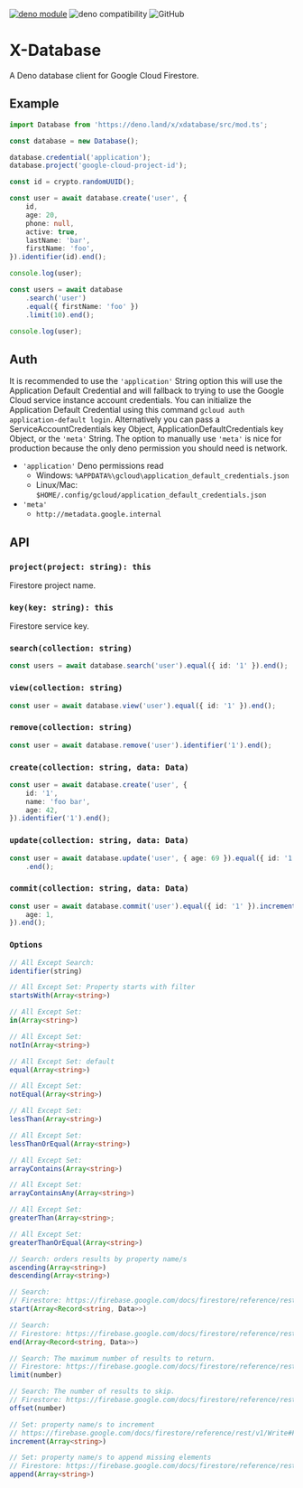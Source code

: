 [![deno module](https://shield.deno.dev/x/xdatabase)](https://deno.land/x/xdatabase) ![deno compatibility](https://shield.deno.dev/deno/^1.33.3) ![GitHub](https://img.shields.io/github/license/xeaone/database)

# X-Database

A Deno database client for Google Cloud Firestore.

## Example

```ts
import Database from 'https://deno.land/x/xdatabase/src/mod.ts';

const database = new Database();

database.credential('application');
database.project('google-cloud-project-id');

const id = crypto.randomUUID();

const user = await database.create('user', {
    id,
    age: 20,
    phone: null,
    active: true,
    lastName: 'bar',
    firstName: 'foo',
}).identifier(id).end();

console.log(user);

const users = await database
    .search('user')
    .equal({ firstName: 'foo' })
    .limit(10).end();

console.log(user);
```

## Auth

It is recommended to use the `'application'` String option this will use the Application Default Credential and will fallback to trying to use the Google Cloud service instance account credentials. You can initialize the Application Default Credential using this command `gcloud auth application-default login`. Alternatively you can pass a ServiceAccountCredentials key Object, ApplicationDefaultCredentials key Object, or the `'meta'` String. The option to manually use `'meta'` is nice for production because the only deno permission you should need is network.

- `'application'` Deno permissions read
  - Windows: `%APPDATA%\gcloud\application_default_credentials.json`
  - Linux/Mac: `$HOME/.config/gcloud/application_default_credentials.json`
- `'meta'`
  - `http://metadata.google.internal`

## API

### `project(project: string): this`

Firestore project name.

### `key(key: string): this`

Firestore service key.

### `search(collection: string)`

```ts
const users = await database.search('user').equal({ id: '1' }).end();
```

### `view(collection: string)`

```ts
const user = await database.view('user').equal({ id: '1' }).end();
```

### `remove(collection: string)`

```ts
const user = await database.remove('user').identifier('1').end();
```

### `create(collection: string, data: Data)`

```ts
const user = await database.create('user', {
    id: '1',
    name: 'foo bar',
    age: 42,
}).identifier('1').end();
```

### `update(collection: string, data: Data)`

```ts
const user = await database.update('user', { age: 69 }).equal({ id: '1' })
    .end();
```

### `commit(collection: string, data: Data)`

```ts
const user = await database.commit('user').equal({ id: '1' }).increment({
    age: 1,
}).end();
```

### `Options`

```ts
// All Except Search:
identifier(string)

// All Except Set: Property starts with filter
startsWith(Array<string>)

// All Except Set:
in(Array<string>)

// All Except Set:
notIn(Array<string>)

// All Except Set: default
equal(Array<string>)

// All Except Set:
notEqual(Array<string>)

// All Except Set:
lessThan(Array<string>)

// All Except Set:
lessThanOrEqual(Array<string>)

// All Except Set:
arrayContains(Array<string>)

// All Except Set:
arrayContainsAny(Array<string>)

// All Except Set:
greaterThan(Array<string>;

// All Except Set:
greaterThanOrEqual(Array<string>)

// Search: orders results by property name/s
ascending(Array<string>)
descending(Array<string>)

// Search:
// Firestore: https://firebase.google.com/docs/firestore/reference/rest/v1/StructuredQuery#FIELDS.start_at
start(Array<Record<string, Data>>)

// Search:
// Firestore: https://firebase.google.com/docs/firestore/reference/rest/v1/StructuredQuery#FIELDS.end_at
end(Array<Record<string, Data>>)

// Search: The maximum number of results to return.
// Firestore: https://firebase.google.com/docs/firestore/reference/rest/v1/StructuredQuery#FIELDS.limit
limit(number)

// Search: The number of results to skip.
// Firestore: https://firebase.google.com/docs/firestore/reference/rest/v1/StructuredQuery#FIELDS.offset
offset(number)

// Set: property name/s to increment
// https://firebase.google.com/docs/firestore/reference/rest/v1/Write#FieldTransform.FIELDS.increment
increment(Array<string>)

// Set: property name/s to append missing elements
// Firestore: https://firebase.google.com/docs/firestore/reference/rest/v1/Write#FieldTransform.FIELDS.append_missing_elements
append(Array<string>)
```

<!--
Firestore reset api docs
https://firebase.google.com/docs/firestore/reference/rest/v1/projects.databases.documents
-->
